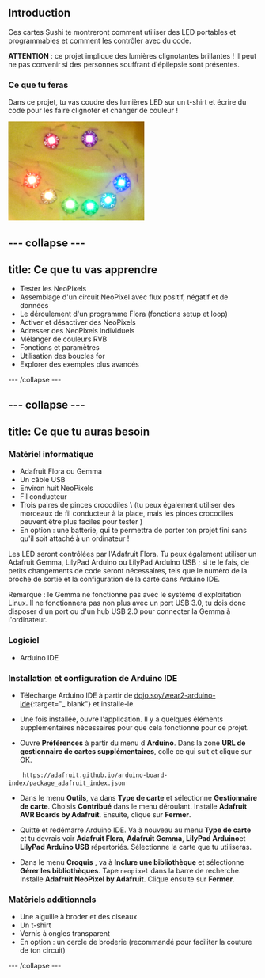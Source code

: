 ## Introduction

Ces cartes Sushi te montreront comment utiliser des LED portables et programmables et comment les contrôler avec du code.

**ATTENTION** : ce projet implique des lumières clignotantes brillantes ! Il peut ne pas convenir si des personnes souffrant d'épilepsie sont présentes.

### Ce que tu feras

Dans ce projet, tu vas coudre des lumières LED sur un t-shirt et écrire du code pour les faire clignoter et changer de couleur !

![Un smiley coloré fabriqué à partir de LED cousues sur un t-shirt](images/rainbowSmile.png)

--- collapse ---
---
title: Ce que tu vas apprendre
---

+ Tester les NeoPixels
+ Assemblage d'un circuit NeoPixel avec flux positif, négatif et de données
+ Le déroulement d'un programme Flora (fonctions setup et loop)
+ Activer et désactiver des NeoPixels
+ Adresser des NeoPixels individuels
+ Mélanger de couleurs RVB
+ Fonctions et paramètres
+ Utilisation des boucles for
+ Explorer des exemples plus avancés

--- /collapse ---

--- collapse ---
---
title: Ce que tu auras besoin
---

### Matériel informatique

+ Adafruit Flora ou Gemma
+ Un câble USB
+ Environ huit NeoPixels
+ Fil conducteur
+ Trois paires de pinces crocodiles \ (tu peux également utiliser des morceaux de fil conducteur à la place, mais les pinces crocodiles peuvent être plus faciles pour tester \)
+ En option : une batterie, qui te permettra de porter ton projet fini sans qu'il soit attaché à un ordinateur !

Les LED seront contrôlées par l'Adafruit Flora. Tu peux également utiliser un Adafruit Gemma, LilyPad Arduino ou LilyPad Arduino USB ; si te le fais, de petits changements de code seront nécessaires, tels que le numéro de la broche de sortie et la configuration de la carte dans Arduino IDE.

Remarque : le Gemma ne fonctionne pas avec le système d'exploitation Linux. Il ne fonctionnera pas non plus avec un port USB 3.0, tu dois donc disposer d'un port ou d'un hub USB 2.0 pour connecter la Gemma à l'ordinateur.

### Logiciel

+ Arduino IDE

### Installation et configuration de Arduino IDE

+ Télécharge Arduino IDE à partir de [dojo.soy/wear2-arduino-ide](http://dojo.soy/wear2-arduino-ide){:target="_ blank"} et installe-le.

+ Une fois installée, ouvre l'application. Il y a quelques éléments supplémentaires nécessaires pour que cela fonctionne pour ce projet.

+ Ouvre **Préférences** à partir du menu d'**Arduino**. Dans la zone **URL de gestionnaire de cartes supplémentaires**, colle ce qui suit et clique sur OK.

```
    https://adafruit.github.io/arduino-board-index/package_adafruit_index.json
```

+ Dans le menu **Outils**, va dans **Type de carte** et sélectionne **Gestionnaire de carte**. Choisis **Contribué** dans le menu déroulant. Installe **Adafruit AVR Boards by Adafruit**. Ensuite, clique sur **Fermer**.

+ Quitte et redémarre Arduino IDE. Va à nouveau au menu **Type de carte** et tu devrais voir **Adafruit Flora**, **Adafruit Gemma**, **LilyPad Arduino**et **LilyPad Arduino USB** répertoriés. Sélectionne la carte que tu utiliseras.

+ Dans le menu **Croquis** , va à **Inclure une bibliothèque** et sélectionne **Gérer les bibliothèques**. Tape `neopixel` dans la barre de recherche. Installe **Adafruit NeoPixel by Adafruit**. Clique ensuite sur **Fermer**.

### Matériels additionnels

+ Une aiguille à broder et des ciseaux
+ Un t-shirt
+ Vernis à ongles transparent
+ En option : un cercle de broderie (recommandé pour faciliter la couture de ton circuit)

--- /collapse ---
